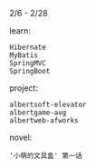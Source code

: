 2/6 - 2/28

learn:
	
	Hibernate
	MyBatis
	SpringMVC
	SpringBoot	

project:

	albertsoft-elevator
	albertgame-avg
	albertweb-afworks

novel:

	'小萌的文具盒' 第一话
